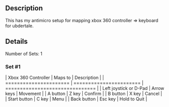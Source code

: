 
## Description

This has my antimicro setup for mapping xbox 360 controller => keyboard for ubdertale.

## Details

Number of Sets: 1

### Set \#1

| Xbox 360 Controller    | Maps to                 | Description |
| ====================== | ======================= | =============================== |
| Left joystick or D-Pad | Arrow keys              | Movement |
| A button               | Z key                   | Confirm |
| B button               | X key                   | Cancel |
| Start button           | C key                   | Menu |
| Back button            | Esc key                 | Hold to Quit |


